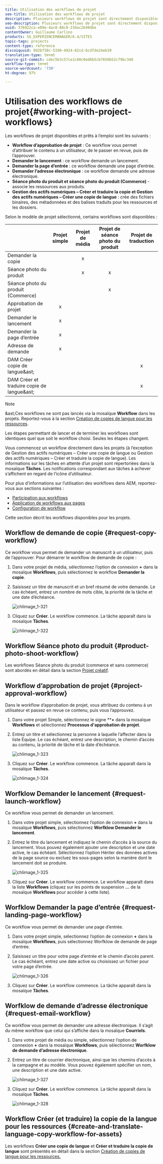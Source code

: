 ```yaml
---
title: Utilisation des workflows de projet
seo-title: Utilisation des workflows de projet
description: Plusieurs workflows de projet sont directement disponibles.
seo-description: Plusieurs workflows de projet sont directement disponibles.
uuid: 376922ca-e09e-4ac8-88c8-23dac2b49dbe
contentOwner: Guillaume Carlino
products: SG_EXPERIENCEMANAGER/6.4/SITES
topic-tags: projects
content-type: reference
discoiquuid: 9d2bf30c-5190-4924-82cd-bcdfde24eb39
translation-type: tm+mt
source-git-commit: cdec5b3c57ce1c80c0ed6b5cb7650b52cf9bc340
workflow-type: tm+mt
source-wordcount: '739'
ht-degree: 97%

---
```



# Utilisation des workflows de projet{#working-with-project-workflows}

Les workflows de projet disponibles et prêts à l’emploi sont les suivants :

* **Workflow d’approbation de projet** : Ce workflow vous permet d’attribuer le contenu à un utilisateur, de le passer en revue, puis de l’approuver.
* **Demander le lancement** : ce workflow demande un lancement.
* **Demander la page d’entrée** : ce workflow demande une page d’entrée.
* **Demander l’adresse électronique** : ce workflow demande une adresse électronique.
* **Séance photo du produit et séance photo du produit (Commerce)** - associe les ressources aux produits.
* **Gestion des actifs numériques – Créer et traduire la copie et Gestion des actifs numériques – Créer une copie de langue** : crée des fichiers binaires, des métadonnées et des balises traduits pour les ressources et les dossiers.

Selon le modèle de projet sélectionné, certains workflows sont disponibles :

|  | **Projet simple** | **Projet de média** | **Projet de séance photo du produit** | **Projet de traduction** |
|---|:-:|:-:|:-:|:-:|
| Demander la copie |  | x |  |  |
| Séance photo du produit |  | x | x |  |
| Séance photo du produit (Commerce) |  |  | x |  |
| Approbation de projet | x |  |  |  |
| Demander le lancement | x |  |  |  |
| Demander la page d’entrée | x |  |  |  |
| Adresse de demande | x |  |  |  |
| DAM Créer copie de langue&amp;ast; |  |  |  | x |
| DAM Créer et traduire copie de langue&amp;ast; |  |  |  | x |

>[!NOTE]
>
>&amp;ast;Ces workflows ne sont pas lancés via la mosaïque **Workflow** dans les projets. Reportez-vous à la section [Création de copies de langue pour les ressources](/help/sites-administering/tc-manage.md). 

Les étapes permettant de lancer et de terminer les workflows sont identiques quel que soit le workflow choisi. Seules les étapes changent.

Vous commencez un workflow directement dans les projets (à l’exception de Gestion des actifs numériques – Créer une copie de langue ou Gestion des actifs numériques – Créer et traduire la copie de langue). Les informations sur les tâches en attente d’un projet sont répertoriées dans la mosaïque **Tâches**. Les notifications correspondant aux tâches à achever s’affichent en regard de l’icône d’utilisateur.

Pour plus d’informations sur l’utilisation des workflows dans AEM, reportez-vous aux sections suivantes :

* [Participation aux workflows](/help/sites-authoring/workflows-participating.md)
* [Application de workflows aux pages](/help/sites-authoring/workflows-applying.md)
* [Configuration de workflow](/help/sites-administering/workflows.md)

Cette section décrit les workflows disponibles pour les projets.

## Workflow de demande de copie    {#request-copy-workflow}

Ce workflow vous permet de demander un manuscrit à un utilisateur, puis de l’approuver. Pour démarrer le workflow de demande de copie :

1. Dans votre projet de média, sélectionnez l’option de connexion **+** dans la mosaïque **Workflows**, puis sélectionnez le workflow **Demander la copie**.
1. Saisissez un titre de manuscrit et un bref résumé de votre demande. Le cas échéant, entrez un nombre de mots cible, la priorité de la tâche et une date d’échéance.

   ![chlimage_1-321](assets/chlimage_1-321.png)

1. Cliquez sur **Créer**. Le workflow commence. La tâche apparaît dans la mosaïque **Tâches**.

   ![chlimage_1-322](assets/chlimage_1-322.png)

## Workflow Séance photo du produit {#product-photo-shoot-workflow}

Les workflows Séance photo du produit (commerce et sans commerce) sont abordés en détail dans la section [Projet créatif](/help/sites-authoring/managing-product-information.md).

## Workflow d’approbation de projet {#project-approval-workflow}

Dans le workflow d’approbation de projet, vous attribuez du contenu à un utilisateur et passez en revue ce contenu, puis vous l’approuvez.

1. Dans votre projet Simple, sélectionnez le signe ****+** dans la mosaïque **Workflows** et sélectionnez **Processus d&#39;approbation de projet**.
1. Entrez un titre et sélectionnez la personne à laquelle l’affecter dans la liste Équipe. Le cas échéant, entrez une description, le chemin d’accès au contenu, la priorité de tâche et la date d’échéance.

   ![chlimage_1-323](assets/chlimage_1-323.png)

1. Cliquez sur **Créer**. Le workflow commence. La tâche apparaît dans la mosaïque **Tâches**.

   ![chlimage_1-324](assets/chlimage_1-324.png)

## Worfklow Demander le lancement {#request-launch-workflow}

Ce workflow vous permet de demander un lancement.

1. Dans votre projet simple, sélectionnez l’option de connexion **+** dans la mosaïque **Workflows**, puis sélectionnez **Worfklow Demander le lancement**.
1. Entrez le titre du lancement et indiquez le chemin d’accès à la source du lancement. Vous pouvez également ajouter une description et une date active, le cas échéant. Sélectionnez l’option Hériter des données actives de la page source ou excluez les sous-pages selon la manière dont le lancement doit se produire.

   ![chlimage_1-325](assets/chlimage_1-325.png)

1. Cliquez sur **Créer**. Le workflow commence. Le workflow apparaît dans la liste **Workflows** (cliquez sur les points de suspension **...** de la mosaïque **Workflows** pour accéder à cette liste).

## Worfklow Demander la page d’entrée {#request-landing-page-workflow}

Ce workflow vous permet de demander une page d’entrée.

1. Dans votre projet simple, sélectionnez l’option de connexion **+** dans la mosaïque **Workflows**, puis sélectionnez Worfklow de demande de page d’entrée.
1. Saisissez un titre pour votre page d’entrée et le chemin d’accès parent. Le cas échéant, entrez une date active ou choisissez un fichier pour votre page d’entrée.

   ![chlimage_1-326](assets/chlimage_1-326.png)

1. Cliquez sur **Créer**. Le workflow commence. La tâche apparaît dans la mosaïque **Tâches**.

## Worfklow de demande d’adresse électronique  {#request-email-workflow}

Ce workflow vous permet de demander une adresse électronique. Il s’agit du même workflow que celui qui s’affiche dans la mosaïque **Courriels**.

1. Dans votre projet de média ou simple, sélectionnez l’option de connexion **+** dans la mosaïque **Workflows**, puis sélectionnez **Worfklow de demande d’adresse électronique**.
1. Entrez un titre de courrier électronique, ainsi que les chemins d’accès à la campagne et au modèle. Vous pouvez également spécifier un nom, une description et une date active.

   ![chlimage_1-327](assets/chlimage_1-327.png)

1. Cliquez sur **Créer**. Le workflow commence. La tâche apparaît dans la mosaïque **Tâches**.

   ![chlimage_1-328](assets/chlimage_1-328.png)

## Workflow Créer (et traduire) la copie de la langue pour les ressources {#create-and-translate-language-copy-workflow-for-assets}

Les workflows **Créer une copie de langue** et **Créer et traduire la copie de langue** sont présentés en détail dans la section [Création de copies de langue pour les ressources.](/help/assets/translation-projects.md)
